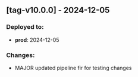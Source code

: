 
## [tag-v10.0.0] - 2024-12-05
### Deployed to:
- **prod**: 2024-12-05
### Changes:
- MAJOR updated pipeline fir for testing changes

